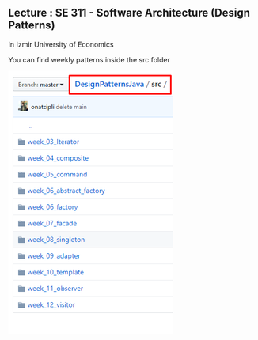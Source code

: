 ## Lecture : SE 311 - Software Architecture (Design Patterns)
In Izmir University of Economics


You can find weekly patterns inside the src folder

![src](UML_Structure.png)